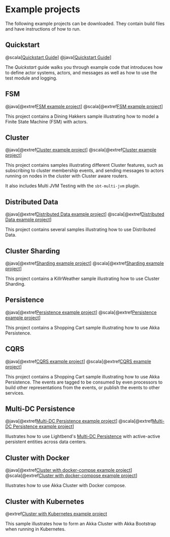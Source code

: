 # Example projects

The following example projects can be downloaded. They contain build files and have instructions
of how to run.

## Quickstart

@scala[[Quickstart Guide](https://developer.lightbend.com/guides/akka-quickstart-scala)]
@java[[Quickstart Guide](https://developer.lightbend.com/guides/akka-quickstart-java)]
 
The *Quickstart* guide walks you through example code that introduces how to define actor systems, actors, and
messages as well as how to use the test module and logging.

## FSM

@java[@extref[FSM example project](samples:akka-sample-fsm-java)]
@scala[@extref[FSM example project](samples:akka-sample-fsm-scala)]

This project contains a Dining Hakkers sample illustrating how to model a Finite State Machine (FSM) with actors.

## Cluster

@java[@extref[Cluster example project](samples:akka-samples-cluster-java)]
@scala[@extref[Cluster example project](samples:akka-samples-cluster-scala)]

This project contains samples illustrating different Cluster features, such as
subscribing to cluster membership events, and sending messages to actors running on nodes in the cluster
with Cluster aware routers.

It also includes Multi JVM Testing with the `sbt-multi-jvm` plugin.

## Distributed Data

@java[@extref[Distributed Data example project](samples:akka-sample-distributed-data-java)]
@scala[@extref[Distributed Data example project](samples:akka-sample-distributed-data-scala)]

This project contains several samples illustrating how to use Distributed Data.

## Cluster Sharding

@java[@extref[Sharding example project](samples:akka-sample-sharding-java)]
@scala[@extref[Sharding example project](samples:akka-sample-sharding-scala)]

This project contains a KillrWeather sample illustrating how to use Cluster Sharding.

## Persistence

@java[@extref[Persistence example project](samples:akka-sample-persistence-java)]
@scala[@extref[Persistence example project](samples:akka-sample-persistence-scala)]

This project contains a Shopping Cart sample illustrating how to use Akka Persistence.

## CQRS

@java[@extref[CQRS example project](samples:akka-sample-cqrs-java)]
@scala[@extref[CQRS example project](samples:akka-sample-cqrs-scala)]

This project contains a Shopping Cart sample illustrating how to use Akka Persistence.
The events are tagged to be consumed by even processors to build other representations
from the events, or publish the events to other services.

## Multi-DC Persistence

@java[@extref[Multi-DC Persistence example project](samples:akka-sample-persistence-dc-java)]
@scala[@extref[Multi-DC Persistence example project](samples:akka-sample-persistence-dc-scala)]

Illustrates how to use Lightbend's [Multi-DC Persistence](https://doc.akka.io/docs/akka-enhancements/current/persistence-dc/index.html)
with active-active persistent entities across data centers.

## Cluster with Docker

@java[@extref[Cluster with docker-compse example project](samples:akka-sample-cluster-docker-compose-java)]
@scala[@extref[Cluster with docker-compose example project](samples:akka-sample-cluster-docker-compose-scala)]

Illustrates how to use Akka Cluster with Docker compose.

## Cluster with Kubernetes

@extref[Cluster with Kubernetes example project](samples:akka-sample-cluster-kubernetes-java)

This sample illustrates how to form an Akka Cluster with Akka Bootstrap when running in Kubernetes.
